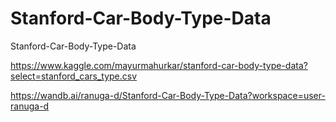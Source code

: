 # Stanford-Car-Body-Type-Data
Stanford-Car-Body-Type-Data

https://www.kaggle.com/mayurmahurkar/stanford-car-body-type-data?select=stanford_cars_type.csv

https://wandb.ai/ranuga-d/Stanford-Car-Body-Type-Data?workspace=user-ranuga-d
